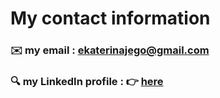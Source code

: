 # My contact information

### :envelope:  my email : ekaterinajego@gmail.com

### :mag:  my LinkedIn profile : 👉 [here](https://www.linkedin.com/in/ekaterina-j%C3%A9go/)


